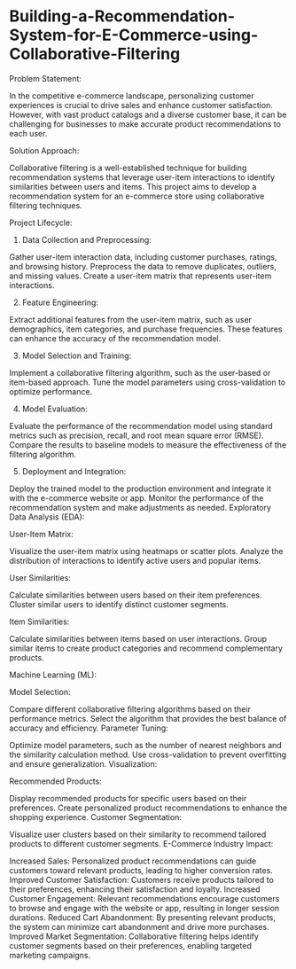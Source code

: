 # Building-a-Recommendation-System-for-E-Commerce-using-Collaborative-Filtering

Problem Statement:

In the competitive e-commerce landscape, personalizing customer experiences is crucial to drive sales and enhance customer satisfaction. However, with vast product catalogs and a diverse customer base, it can be challenging for businesses to make accurate product recommendations to each user.

Solution Approach:

Collaborative filtering is a well-established technique for building recommendation systems that leverage user-item interactions to identify similarities between users and items. This project aims to develop a recommendation system for an e-commerce store using collaborative filtering techniques.

Project Lifecycle:

1. Data Collection and Preprocessing:

Gather user-item interaction data, including customer purchases, ratings, and browsing history.
Preprocess the data to remove duplicates, outliers, and missing values.
Create a user-item matrix that represents user-item interactions.

2. Feature Engineering:

Extract additional features from the user-item matrix, such as user demographics, item categories, and purchase frequencies.
These features can enhance the accuracy of the recommendation model.

3. Model Selection and Training:

Implement a collaborative filtering algorithm, such as the user-based or item-based approach.
Tune the model parameters using cross-validation to optimize performance.

4. Model Evaluation:

Evaluate the performance of the recommendation model using standard metrics such as precision, recall, and root mean square error (RMSE).
Compare the results to baseline models to measure the effectiveness of the filtering algorithm.

5. Deployment and Integration:

Deploy the trained model to the production environment and integrate it with the e-commerce website or app.
Monitor the performance of the recommendation system and make adjustments as needed.
Exploratory Data Analysis (EDA):

User-Item Matrix:

Visualize the user-item matrix using heatmaps or scatter plots.
Analyze the distribution of interactions to identify active users and popular items.

User Similarities:

Calculate similarities between users based on their item preferences.
Cluster similar users to identify distinct customer segments.

Item Similarities:

Calculate similarities between items based on user interactions.
Group similar items to create product categories and recommend complementary products.

Machine Learning (ML):

Model Selection:

Compare different collaborative filtering algorithms based on their performance metrics.
Select the algorithm that provides the best balance of accuracy and efficiency.
Parameter Tuning:

Optimize model parameters, such as the number of nearest neighbors and the similarity calculation method.
Use cross-validation to prevent overfitting and ensure generalization.
Visualization:

Recommended Products:

Display recommended products for specific users based on their preferences.
Create personalized product recommendations to enhance the shopping experience.
Customer Segmentation:

Visualize user clusters based on their similarity to recommend tailored products to different customer segments.
E-Commerce Industry Impact:

Increased Sales: Personalized product recommendations can guide customers toward relevant products, leading to higher conversion rates.
Improved Customer Satisfaction: Customers receive products tailored to their preferences, enhancing their satisfaction and loyalty.
Increased Customer Engagement: Relevant recommendations encourage customers to browse and engage with the website or app, resulting in longer session durations.
Reduced Cart Abandonment: By presenting relevant products, the system can minimize cart abandonment and drive more purchases.
Improved Market Segmentation: Collaborative filtering helps identify customer segments based on their preferences, enabling targeted marketing campaigns.
